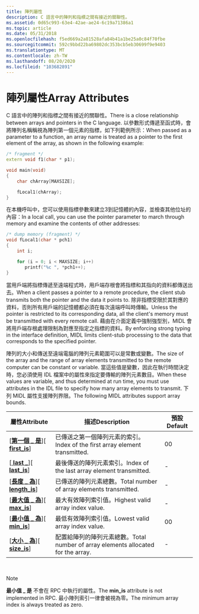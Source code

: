 ```yaml
---
title: 陣列屬性
description: C 語言中的陣列和指標之間有接近的關聯性。
ms.assetid: 0d65c993-63e4-42ae-ae24-6c19a71386a1
ms.topic: article
ms.date: 05/31/2018
ms.openlocfilehash: f5ed669a2a81528afa84b41a1be25a0c84f70fbe
ms.sourcegitcommit: 592c9bbd22ba69802dc353bcb5eb30699f9e9403
ms.translationtype: MT
ms.contentlocale: zh-TW
ms.lasthandoff: 08/20/2020
ms.locfileid: "103682891"
---
```

# <a name="array-attributes"></a><span data-ttu-id="c3c8a-103">陣列屬性</span><span class="sxs-lookup"><span data-stu-id="c3c8a-103">Array Attributes</span></span>

<span data-ttu-id="c3c8a-104">C 語言中的陣列和指標之間有接近的關聯性。</span><span class="sxs-lookup"><span data-stu-id="c3c8a-104">There is a close relationship between arrays and pointers in the C language.</span></span> <span data-ttu-id="c3c8a-105">以參數形式傳遞至函式時，會將陣列名稱稱視為陣列第一個元素的指標，如下列範例所示：</span><span class="sxs-lookup"><span data-stu-id="c3c8a-105">When passed as a parameter to a function, an array name is treated as a pointer to the first element of the array, as shown in the following example:</span></span>


```C++
/* fragment */
extern void f1(char * p1);

void main(void)
{
    char chArray[MAXSIZE];

    fLocal1(chArray);
}
```



<span data-ttu-id="c3c8a-106">在本機呼叫中，您可以使用指標參數來建立3到記憶體的內容，並檢查其他位址的內容：</span><span class="sxs-lookup"><span data-stu-id="c3c8a-106">In a local call, you can use the pointer parameter to march through memory and examine the contents of other addresses:</span></span>


```C++
/* dump memory (fragment) */
void fLocal1(char * pch1)
{
    int i;

    for (i = 0; i < MAXSIZE; i++)
       printf("%c ", *pch1++);
}
```



<span data-ttu-id="c3c8a-107">當用戶端將指標傳遞至遠端程式時，用戶端存根會將指標和其指向的資料都傳送出去。</span><span class="sxs-lookup"><span data-stu-id="c3c8a-107">When a client passes a pointer to a remote procedure, the client stub transmits both the pointer and the data it points to.</span></span> <span data-ttu-id="c3c8a-108">除非指標受限於其對應的資料，否則所有用戶端的記憶體都必須在每次遠端呼叫時傳輸。</span><span class="sxs-lookup"><span data-stu-id="c3c8a-108">Unless the pointer is restricted to its corresponding data, all the client's memory must be transmitted with every remote call.</span></span> <span data-ttu-id="c3c8a-109">藉由在介面定義中強制強型別，MIDL 會將用戶端存根處理限制為對應至指定之指標的資料。</span><span class="sxs-lookup"><span data-stu-id="c3c8a-109">By enforcing strong typing in the interface definition, MIDL limits client-stub processing to the data that corresponds to the specified pointer.</span></span>

<span data-ttu-id="c3c8a-110">陣列的大小和傳送至遠端電腦的陣列元素範圍可以是常數或變數。</span><span class="sxs-lookup"><span data-stu-id="c3c8a-110">The size of the array and the range of array elements transmitted to the remote computer can be constant or variable.</span></span> <span data-ttu-id="c3c8a-111">當這些值是變數，因此在執行時間決定時，您必須使用 IDL 檔案中的屬性來指定要傳輸的陣列元素數目。</span><span class="sxs-lookup"><span data-stu-id="c3c8a-111">When these values are variable, and thus determined at run time, you must use attributes in the IDL file to specify how many array elements to transmit.</span></span> <span data-ttu-id="c3c8a-112">下列 MIDL 屬性支援陣列界限。</span><span class="sxs-lookup"><span data-stu-id="c3c8a-112">The following MIDL attributes support array bounds.</span></span>



| <span data-ttu-id="c3c8a-113">屬性</span><span class="sxs-lookup"><span data-stu-id="c3c8a-113">Attribute</span></span>                             | <span data-ttu-id="c3c8a-114">描述</span><span class="sxs-lookup"><span data-stu-id="c3c8a-114">Description</span></span>                                             | <span data-ttu-id="c3c8a-115">預設</span><span class="sxs-lookup"><span data-stu-id="c3c8a-115">Default</span></span> |
|---------------------------------------|---------------------------------------------------------|---------|
| <span data-ttu-id="c3c8a-116">\[[**第一個 \_ 是**](/windows/desktop/Midl/first-is)\]</span><span class="sxs-lookup"><span data-stu-id="c3c8a-116">\[ [**first\_is**](/windows/desktop/Midl/first-is)\]</span></span>   | <span data-ttu-id="c3c8a-117">已傳送之第一個陣列元素的索引。</span><span class="sxs-lookup"><span data-stu-id="c3c8a-117">Index of the first array element transmitted.</span></span>           | <span data-ttu-id="c3c8a-118">0</span><span class="sxs-lookup"><span data-stu-id="c3c8a-118">0</span></span>       |
| <span data-ttu-id="c3c8a-119">\[[ **last \_**](/windows/desktop/Midl/last-is)\]</span><span class="sxs-lookup"><span data-stu-id="c3c8a-119">\[ [**last\_is**](/windows/desktop/Midl/last-is)\]</span></span>     | <span data-ttu-id="c3c8a-120">最後傳送的陣列元素索引。</span><span class="sxs-lookup"><span data-stu-id="c3c8a-120">Index of the last array element transmitted.</span></span>            | \-      |
| <span data-ttu-id="c3c8a-121">\[[**長度 \_ 為**](/windows/desktop/Midl/length-is)\]</span><span class="sxs-lookup"><span data-stu-id="c3c8a-121">\[ [**length\_is**](/windows/desktop/Midl/length-is)\]</span></span> | <span data-ttu-id="c3c8a-122">已傳送的陣列元素總數。</span><span class="sxs-lookup"><span data-stu-id="c3c8a-122">Total number of array elements transmitted.</span></span>             | \-      |
| <span data-ttu-id="c3c8a-123">\[[**最大值 \_ 為**](/windows/desktop/Midl/max-is)\]</span><span class="sxs-lookup"><span data-stu-id="c3c8a-123">\[ [**max\_is**](/windows/desktop/Midl/max-is)\]</span></span>       | <span data-ttu-id="c3c8a-124">最大有效陣列索引值。</span><span class="sxs-lookup"><span data-stu-id="c3c8a-124">Highest valid array index value.</span></span>                        | \-      |
| <span data-ttu-id="c3c8a-125">\[[**最小值 \_ 為**](/windows/desktop/Midl/min-is)\]</span><span class="sxs-lookup"><span data-stu-id="c3c8a-125">\[ [**min\_is**](/windows/desktop/Midl/min-is)\]</span></span>       | <span data-ttu-id="c3c8a-126">最低有效陣列索引值。</span><span class="sxs-lookup"><span data-stu-id="c3c8a-126">Lowest valid array index value.</span></span>                         | <span data-ttu-id="c3c8a-127">0</span><span class="sxs-lookup"><span data-stu-id="c3c8a-127">0</span></span>       |
| <span data-ttu-id="c3c8a-128">\[[**大小 \_ 為**](/windows/desktop/Midl/size-is)\]</span><span class="sxs-lookup"><span data-stu-id="c3c8a-128">\[ [**size\_is**](/windows/desktop/Midl/size-is)\]</span></span>     | <span data-ttu-id="c3c8a-129">配置給陣列的陣列元素總數。</span><span class="sxs-lookup"><span data-stu-id="c3c8a-129">Total number of array elements allocated for the array.</span></span> | \-      |



 

> [!Note]  
> <span data-ttu-id="c3c8a-130">**最小值 \_ 是** 不會在 RPC 中執行的屬性。</span><span class="sxs-lookup"><span data-stu-id="c3c8a-130">The **min\_is** attribute is not implemented in RPC.</span></span> <span data-ttu-id="c3c8a-131">最小陣列索引一律會被視為零。</span><span class="sxs-lookup"><span data-stu-id="c3c8a-131">The minimum array index is always treated as zero.</span></span>

 

 

 